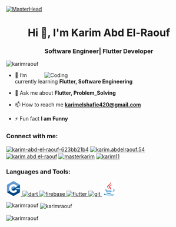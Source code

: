 [![MasterHead](https://user-images.githubusercontent.com/64389727/165417849-dc4db28e-827a-4071-afaf-c3614c1ffb49.png)](https://rishavchanda.io)
<h1 align="center">Hi 👋, I'm Karim Abd El-Raouf</h1>
<h3 align="center">Software Engineer| Flutter Developer</h3>

<p align="left"> <img src="https://komarev.com/ghpvc/?username=karimraouf&label=Profile%20views&color=0e75b6&style=flat" alt="karimraouf" /> </p>
<img align="right" alt="Coding" width="400" src="https://cdn.dribbble.com/users/1162077/screenshots/3848914/programmer.gif">


- 🌱 I’m currently learning **Flutter, Software Engineering**

- 💬 Ask me about **Flutter, Problem_Solving**

- 📫 How to reach me **karimelshafie420@gmail.com**

- ⚡ Fun fact **I am Funny**

<h3 align="left">Connect with me:</h3>
<p align="left">
<a href="https://linkedin.com/in/karim-abd-el-raouf-623bb21b4" target="blank"><img align="center" src="https://raw.githubusercontent.com/rahuldkjain/github-profile-readme-generator/master/src/images/icons/Social/linked-in-alt.svg" alt="karim-abd-el-raouf-623bb21b4" height="30" width="40" /></a>
<a href="https://fb.com/karim.abdelraouf.54" target="blank"><img align="center" src="https://raw.githubusercontent.com/rahuldkjain/github-profile-readme-generator/master/src/images/icons/Social/facebook.svg" alt="karim.abdelraouf.54" height="30" width="40" /></a>
<a href="https://www.youtube.com/c/karim abd el-raouf" target="blank"><img align="center" src="https://raw.githubusercontent.com/rahuldkjain/github-profile-readme-generator/master/src/images/icons/Social/youtube.svg" alt="karim abd el-raouf" height="30" width="40" /></a>
<a href="https://codeforces.com/profile/masterkarim" target="blank"><img align="center" src="https://raw.githubusercontent.com/rahuldkjain/github-profile-readme-generator/master/src/images/icons/Social/codeforces.svg" alt="masterkarim" height="30" width="40" /></a>
<a href="https://www.leetcode.com/karim11" target="blank"><img align="center" src="https://raw.githubusercontent.com/rahuldkjain/github-profile-readme-generator/master/src/images/icons/Social/leet-code.svg" alt="karim11" height="30" width="40" /></a>
</p>

<h3 align="left">Languages and Tools:</h3>
<p align="left"> <a href="https://www.w3schools.com/cpp/" target="_blank" rel="noreferrer"> <img src="https://raw.githubusercontent.com/devicons/devicon/master/icons/cplusplus/cplusplus-original.svg" alt="cplusplus" width="40" height="40"/> </a> <a href="https://dart.dev" target="_blank" rel="noreferrer"> <img src="https://www.vectorlogo.zone/logos/dartlang/dartlang-icon.svg" alt="dart" width="40" height="40"/> </a> <a href="https://firebase.google.com/" target="_blank" rel="noreferrer"> <img src="https://www.vectorlogo.zone/logos/firebase/firebase-icon.svg" alt="firebase" width="40" height="40"/> </a> <a href="https://flutter.dev" target="_blank" rel="noreferrer"> <img src="https://www.vectorlogo.zone/logos/flutterio/flutterio-icon.svg" alt="flutter" width="40" height="40"/> </a> <a href="https://git-scm.com/" target="_blank" rel="noreferrer"> <img src="https://www.vectorlogo.zone/logos/git-scm/git-scm-icon.svg" alt="git" width="40" height="40"/> </a> <a href="https://www.java.com" target="_blank" rel="noreferrer"> <img src="https://raw.githubusercontent.com/devicons/devicon/master/icons/java/java-original.svg" alt="java" width="40" height="40"/> </a> </p>

<p><img align="left" src="https://github-readme-stats.vercel.app/api/top-langs?username=karimraouf&show_icons=true&locale=en&layout=compact" alt="karimraouf" /></p>

<p>&nbsp;<img align="center" src="https://github-readme-stats.vercel.app/api?username=karimraouf&show_icons=true&locale=en" alt="karimraouf" /></p>

<p><img align="center" src="https://github-readme-streak-stats.herokuapp.com/?user=karimraouf&" alt="karimraouf" /></p>
